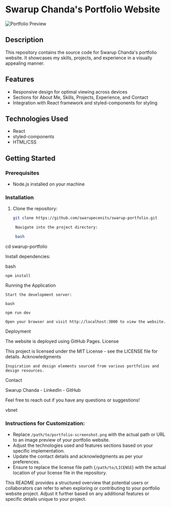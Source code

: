 # Swarup Chanda's Portfolio Website

![Portfolio Preview](/path/to/portfolio-screenshot.png)

## Description

This repository contains the source code for Swarup Chanda's portfolio website. It showcases my skills, projects, and experience in a visually appealing manner.

## Features

- Responsive design for optimal viewing across devices
- Sections for About Me, Skills, Projects, Experience, and Contact
- Integration with React framework and styled-components for styling

## Technologies Used

- React
- styled-components
- HTML/CSS

## Getting Started

### Prerequisites

- Node.js installed on your machine

### Installation

1. Clone the repository:

   ```bash
   git clone https://github.com/swarupecenits/swarup-portfolio.git

    Navigate into the project directory:

    bash

cd swarup-portfolio

Install dependencies:

bash

    npm install

Running the Application

    Start the development server:

    bash

    npm run dev

    Open your browser and visit http://localhost:3000 to view the website.

Deployment

The website is deployed using GitHub Pages.
License

This project is licensed under the MIT License - see the LICENSE file for details.
Acknowledgments

    Inspiration and design elements sourced from various portfolios and design resources.

Contact

Swarup Chanda - LinkedIn - GitHub

Feel free to reach out if you have any questions or suggestions!

vbnet


### Instructions for Customization:
- Replace `/path/to/portfolio-screenshot.png` with the actual path or URL to an image preview of your portfolio website.
- Adjust the technologies used and features sections based on your specific implementation.
- Update the contact details and acknowledgments as per your preferences.
- Ensure to replace the license file path (`/path/to/LICENSE`) with the actual location of your license file in the repository.

This README provides a structured overview that potential users or collaborators can refer to when exploring or contributing to your portfolio website project. Adjust it further based on any additional features or specific details unique to your project.

